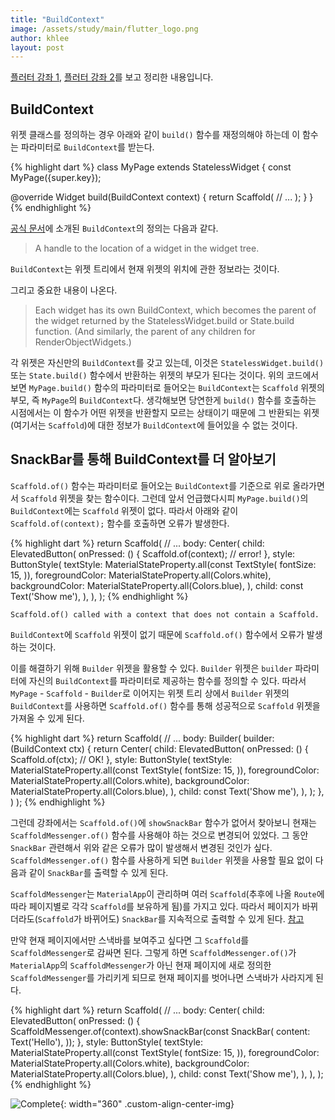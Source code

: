 ```yaml
---
title: "BuildContext"
image: /assets/study/main/flutter_logo.png
author: khlee
layout: post
---
```


[플러터 강좌 1](https://youtu.be/o-HpnWhI70U), [플러터 강좌 2](https://youtu.be/-zxGPfjiQQA)를 보고 정리한 내용입니다.

## BuildContext

위젯 클래스를 정의하는 경우 아래와 같이 `build()` 함수를 재정의해야 하는데 이 함수는 파라미터로 `BuildContext`를 받는다.

{% highlight dart %}
class MyPage extends StatelessWidget {
  const MyPage({super.key});

  @override
  Widget build(BuildContext context) {
    return Scaffold(
      // ...
    );
  }
}
{% endhighlight %}

[공식 문서](https://api.flutter.dev/flutter/widgets/BuildContext-class.html)에 소개된 `BuildContext`의 정의는 다음과 같다.

> A handle to the location of a widget in the widget tree.

`BuildContext`는 위젯 트리에서 현재 위젯의 위치에 관한 정보라는 것이다.

그리고 중요한 내용이 나온다.

> Each widget has its own BuildContext, which becomes the parent of the widget returned by the StatelessWidget.build or State.build function. (And similarly, the parent of any children for RenderObjectWidgets.)

각 위젯은 자신만의 `BuildContext`를 갖고 있는데, 이것은 `StatelessWidget.build()` 또는 `State.build()` 함수에서 반환하는 위젯의 부모가 된다는 것이다. 위의 코드에서 보면 `MyPage.build()` 함수의 파라미터로 들어오는 `BuildContext`는 `Scaffold` 위젯의 부모, 즉 `MyPage`의 `BuildContext`다. 생각해보면 당연한게 `build()` 함수를 호출하는 시점에서는 이 함수가 어떤 위젯을 반환할지 모르는 상태이기 때문에 그 반환되는 위젯(여기서는 `Scaffold`)에 대한 정보가 `BuildContext`에 들어있을 수 없는 것이다.

## SnackBar를 통해 BuildContext를 더 알아보기

`Scaffold.of()` 함수는 파라미터로 들어오는 `BuildContext`를 기준으로 위로 올라가면서 `Scaffold` 위젯을 찾는 함수이다. 그런데 앞서 언급했다시피 `MyPage.build()`의 `BuildContext`에는 `Scaffold` 위젯이 없다. 따라서 아래와 같이 `Scaffold.of(context);` 함수를 호출하면 오류가 발생한다.

{% highlight dart %}
return Scaffold(
  // ...
  body: Center(
    child: ElevatedButton(
      onPressed: () {
        Scaffold.of(context); // error!
      },
      style: ButtonStyle(
        textStyle: MaterialStateProperty.all(const TextStyle(
          fontSize: 15,
        )),
        foregroundColor: MaterialStateProperty.all(Colors.white),
        backgroundColor: MaterialStateProperty.all(Colors.blue),
      ),
      child: const Text('Show me'),
    ),
  ),
);
{% endhighlight %}

`Scaffold.of() called with a context that does not contain a Scaffold.`

`BuildContext`에 `Scaffold` 위젯이 없기 때문에 `Scaffold.of()` 함수에서 오류가 발생하는 것이다.

이를 해결하기 위해 `Builder` 위젯을 활용할 수 있다. `Builder` 위젯은 `builder` 파라미터에 자신의 `BuildContext`를 파라미터로 제공하는 함수를 정의할 수 있다. 따라서 `MyPage` - `Scaffold` - `Builder`로 이어지는 위젯 트리 상에서 `Builder` 위젯의 `BuildContext`를 사용하면 `Scaffold.of()` 함수를 통해 성공적으로 `Scaffold` 위젯을 가져올 수 있게 된다.

{% highlight dart %}
return Scaffold(
  // ...
  body: Builder(
    builder: (BuildContext ctx) {
      return Center(
        child: ElevatedButton(
          onPressed: () {
            Scaffold.of(ctx); // OK!
          },
          style: ButtonStyle(
            textStyle: MaterialStateProperty.all(const TextStyle(
              fontSize: 15,
            )),
            foregroundColor: MaterialStateProperty.all(Colors.white),
            backgroundColor: MaterialStateProperty.all(Colors.blue),
          ),
          child: const Text('Show me'),
        ),
      );
    },
  ) 
);
{% endhighlight %}

그런데 강좌에서는 `Scaffold.of()`에 `showSnackBar` 함수가 없어서 찾아보니 현재는 `ScaffoldMessenger.of()` 함수를 사용해야 하는 것으로 변경되어 있었다. 그 동안 `SnackBar` 관련해서 위와 같은 오류가 많이 발생해서 변경된 것인가 싶다. `ScaffoldMessenger.of()` 함수를 사용하게 되면 `Builder` 위젯을 사용할 필요 없이 다음과 같이 `SnackBar`를 출력할 수 있게 된다.

`ScaffoldMessenger`는 `MaterialApp`이 관리하며 여러 `Scaffold`(추후에 나올 `Route`에 따라 페이지별로 각각 `Scaffold`를 보유하게 됨)를 가지고 있다. 따라서 페이지가 바뀌더라도(`Scaffold`가 바뀌어도) `SnackBar`를 지속적으로 출력할 수 있게 된다. [참고](https://youtu.be/IKpOAQJbADk?si=sSSQEIP20mdjljge)

만약 현재 페이지에서만 스낵바를 보여주고 싶다면 그 `Scaffold`를 `ScaffoldMessenger`로 감싸면 된다. 그렇게 하면 `ScaffoldMessenger.of()`가 `MaterialApp`의 `ScaffoldMessenger`가 아닌 현재 페이지에 새로 정의한 `ScaffoldMessenger`를 가리키게 되므로 현재 페이지를 벗어나면 스낵바가 사라지게 된다.

{% highlight dart %}
return Scaffold(
  // ...
  body: Center(
    child: ElevatedButton(
      onPressed: () {
        ScaffoldMessenger.of(context).showSnackBar(const SnackBar(
          content: Text('Hello'),
        ));
      },
      style: ButtonStyle(
        textStyle: MaterialStateProperty.all(const TextStyle(
          fontSize: 15,
        )),
        foregroundColor: MaterialStateProperty.all(Colors.white),
        backgroundColor: MaterialStateProperty.all(Colors.blue),
      ),
      child: const Text('Show me'),
    ),
  ),
);
{% endhighlight %}

![Complete]({{site.baseurl}}/assets/study/flutter/009_build_context/complete.png){: width="360" .custom-align-center-img}
